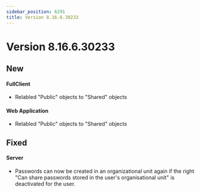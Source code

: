 ```yaml
---
sidebar_position: 6291
title: Version 8.16.6.30233
---
```


# Version 8.16.6.30233

## New

#### FullClient

* Relabled "Public" objects to "Shared" objects

#### Web Application

* Relabled "Public" objects to "Shared" objects

## Fixed

#### Server

* Passwords can now be created in an organizational unit again if the right "Can share passwords stored in the user's organisational unit" is deactivated for the user.